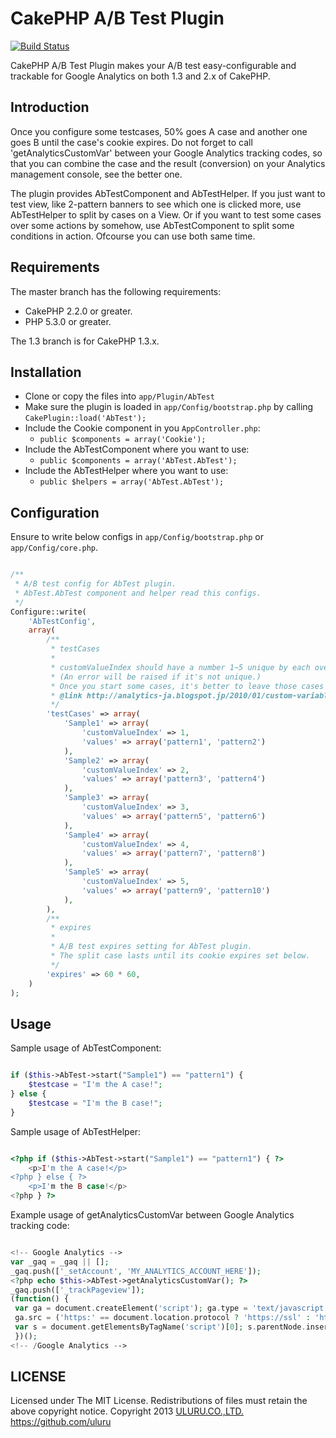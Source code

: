 CakePHP A/B Test Plugin
================

[![Build Status](https://travis-ci.org/uluru/abtest.png?branch=1.3)](https://travis-ci.org/uluru/abtest)

CakePHP A/B Test Plugin makes your A/B test easy-configurable and trackable for Google Analytics on both 1.3 and 2.x of CakePHP.

Introduction
------

Once you configure some testcases, 50% goes A case and another one goes B until the case's cookie expires. Do not forget to call 'getAnalyticsCustomVar' between your Google Analytics tracking codes, so that you can combine the case and the result (conversion) on your Analytics management console, see the better one.

The plugin provides AbTestComponent and AbTestHelper. If you just want to test view, like 2-pattern banners to see which one is clicked more, use AbTestHelper to split by cases on a View. Or if you want to test some cases over some actions by somehow, use AbTestComponent to split some conditions in action. Ofcourse you can use both same time.

Requirements
------

The master branch has the following requirements:

* CakePHP 2.2.0 or greater.
* PHP 5.3.0 or greater.

The 1.3 branch is for CakePHP 1.3.x.

Installation
------

* Clone or copy the files into `app/Plugin/AbTest`
* Make sure the plugin is loaded in `app/Config/bootstrap.php` by calling `CakePlugin::load('AbTest');`
* Include the Cookie component in you `AppController.php`:
    * `public $components = array('Cookie');`
* Include the AbTestComponent where you want to use:
    * `public $components = array('AbTest.AbTest');`
* Include the AbTestHelper where you want to use:
    * `public $helpers = array('AbTest.AbTest');`

Configuration
------

Ensure to write below configs in `app/Config/bootstrap.php` or `app/Config/core.php`.

```php

/**
 * A/B test config for AbTest plugin.
 * AbTest.AbTest component and helper read this configs.
 */
Configure::write(
    'AbTestConfig',
    array(
        /**
         * testCases
         *
         * customValueIndex should have a number 1~5 unique by each over all cases.
         * (An error will be raised if it's not unique.)
         * Once you start some cases, it's better to leave those cases not to overwrite.
         * @link http://analytics-ja.blogspot.jp/2010/01/custom-variables-overview.html
         */
        'testCases' => array(
            'Sample1' => array(
                'customValueIndex' => 1,
                'values' => array('pattern1', 'pattern2')
            ),
            'Sample2' => array(
                'customValueIndex' => 2,
                'values' => array('pattern3', 'pattern4')
            ),
            'Sample3' => array(
                'customValueIndex' => 3,
                'values' => array('pattern5', 'pattern6')
            ),
            'Sample4' => array(
                'customValueIndex' => 4,
                'values' => array('pattern7', 'pattern8')
            ),
            'Sample5' => array(
                'customValueIndex' => 5,
                'values' => array('pattern9', 'pattern10')
            ),
        ),
        /**
         * expires
         *
         * A/B test expires setting for AbTest plugin.
         * The split case lasts until its cookie expires set below.
         */
        'expires' => 60 * 60,
    )
);


```

Usage
------

Sample usage of AbTestComponent:

```php

if ($this->AbTest->start("Sample1") == "pattern1") {
    $testcase = "I'm the A case!";
} else {
    $testcase = "I'm the B case!";
}

```

Sample usage of AbTestHelper:

```php

<?php if ($this->AbTest->start("Sample1") == "pattern1") { ?>
    <p>I'm the A case!</p>
<?php } else { ?>
    <p>I'm the B case!</p>
<?php } ?>

```

Example usage of getAnalyticsCustomVar between Google Analytics tracking code:

```php

<!-- Google Analytics -->
var _gaq = _gaq || [];
_gaq.push(['_setAccount', 'MY_ANALYTICS_ACCOUNT_HERE']);
<?php echo $this->AbTest->getAnalyticsCustomVar(); ?>
_gaq.push(['_trackPageview']);
(function() {
 var ga = document.createElement('script'); ga.type = 'text/javascript'; ga.async = true;
 ga.src = ('https:' == document.location.protocol ? 'https://ssl' : 'http://www') + '.google-analytics.com/ga.js';
 var s = document.getElementsByTagName('script')[0]; s.parentNode.insertBefore(ga, s);
 })();
<!-- /Google Analytics -->

```

LICENSE
------
Licensed under The MIT License. Redistributions of files must retain the above copyright notice.
Copyright 2013 [ULURU.CO.,LTD.](http://www.uluru.biz/) https://github.com/uluru

